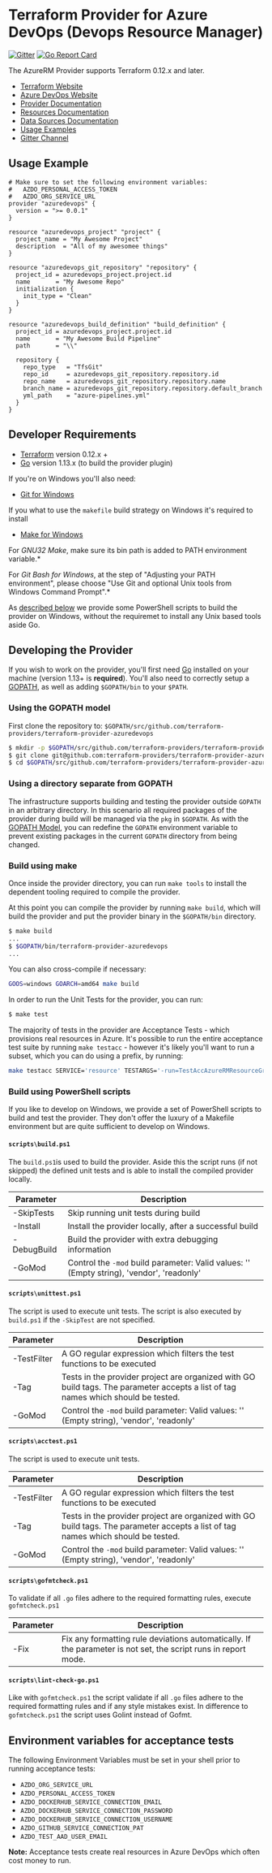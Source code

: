 # Terraform Provider for Azure DevOps (Devops Resource Manager)

[![Gitter](https://badges.gitter.im/terraform-provider-azuredevops/community.svg)](https://gitter.im/terraform-provider-azuredevops/community?utm_source=badge&utm_medium=badge&utm_campaign=pr-badge)
[![Go Report Card](https://goreportcard.com/badge/github.com/microsoft/terraform-provider-azuredevops)](https://goreportcard.com/report/github.com/microsoft/terraform-provider-azuredevops)

The AzureRM Provider supports Terraform 0.12.x and later.

* [Terraform Website](https://www.terraform.io)
* [Azure DevOps Website](https://azure.microsoft.com/en-us/services/devops/)
* [Provider Documentation](./website/docs/index.html.markdown)
* [Resources Documentation](./website/docs/r/)
* [Data Sources Documentation](./website/docs/d/)
* [Usage Examples](./examples/)
* [Gitter Channel](https://gitter.im/terraform-provider-azuredevops/community)

## Usage Example

```hcl
# Make sure to set the following environment variables:
#   AZDO_PERSONAL_ACCESS_TOKEN
#   AZDO_ORG_SERVICE_URL
provider "azuredevops" {
  version = ">= 0.0.1"
}

resource "azuredevops_project" "project" {
  project_name = "My Awesome Project"
  description  = "All of my awesomee things"
}

resource "azuredevops_git_repository" "repository" {
  project_id = azuredevops_project.project.id
  name       = "My Awesome Repo"
  initialization {
    init_type = "Clean"
  }
}

resource "azuredevops_build_definition" "build_definition" {
  project_id = azuredevops_project.project.id
  name       = "My Awesome Build Pipeline"
  path       = "\\"

  repository {
    repo_type   = "TfsGit"
    repo_id     = azuredevops_git_repository.repository.id
    repo_name   = azuredevops_git_repository.repository.name
    branch_name = azuredevops_git_repository.repository.default_branch
    yml_path    = "azure-pipelines.yml"
  }
}
```

## Developer Requirements

* [Terraform](https://www.terraform.io/downloads.html) version 0.12.x +
* [Go](https://golang.org/doc/install) version 1.13.x (to build the provider plugin)

If you're on Windows you'll also need:
* [Git for Windows](https://git-scm.com/download/win)

If you what to use the `makefile` build strategy on Windows it's required to install

* [Make for Windows](http://gnuwin32.sourceforge.net/packages/make.htm)

For *GNU32 Make*, make sure its bin path is added to PATH environment variable.*

For *Git Bash for Windows*, at the step of "Adjusting your PATH environment", please choose "Use Git and optional Unix tools from Windows Command Prompt".*

As [described below](#build-using-powerShell-scripts) we provide some PowerShell scripts to build the provider on Windows, without the requiremet to install any Unix based tools aside Go.

## Developing the Provider

If you wish to work on the provider, you'll first need [Go](http://www.golang.org) installed on your machine (version 1.13+ is **required**). You'll also need to correctly setup a [GOPATH](http://golang.org/doc/code.html#GOPATH), as well as adding `$GOPATH/bin` to your `$PATH`.

### Using the GOPATH model

First clone the repository to: `$GOPATH/src/github.com/terraform-providers/terraform-provider-azuredevops`

```sh
$ mkdir -p $GOPATH/src/github.com/terraform-providers/terraform-provider-azuredevops; cd $GOPATH/src/github.com/terraform-providers/terraform-provider-azuredevops
$ git clone git@github.com:terraform-providers/terraform-provider-azuredevops.git
$ cd $GOPATH/src/github.com/terraform-providers/terraform-provider-azuredevops.git
```

### Using a directory separate from GOPATH

The infrastructure supports building and testing the provider outside `GOPATH` in an arbitrary directory.
In this scenario all required packages of the provider during build will be managed via the `pkg` in `$GOPATH`. As with the [GOPATH Model](#using-the-gopath-model), you can redefine the `GOPATH` environment variable to prevent existing packages in the current `GOPATH` directory from being changed.

### Build using make

Once inside the provider directory, you can run `make tools` to install the dependent tooling required to compile the provider.

At this point you can compile the provider by running `make build`, which will build the provider and put the provider binary in the `$GOPATH/bin` directory.

```sh
$ make build
...
$ $GOPATH/bin/terraform-provider-azuredevops
...
```

You can also cross-compile if necessary:

```sh
GOOS=windows GOARCH=amd64 make build
```

In order to run the Unit Tests for the provider, you can run:

```sh
$ make test
```

The majority of tests in the provider are Acceptance Tests - which provisions real resources in Azure. It's possible to run the entire acceptance test suite by running `make testacc` - however it's likely you'll want to run a subset, which you can do using a prefix, by running:

```sh
make testacc SERVICE='resource' TESTARGS='-run=TestAccAzureRMResourceGroup' TESTTIMEOUT='60m'
```

### Build using PowerShell scripts

If you like to develop on Windows, we provide a set of PowerShell scripts to build and test the provider.
They don't offer the luxury of a Makefile environment but are quite sufficient to develop on Windows.

#### `scripts\build.ps1`

The `build.ps1`is used to build the provider. Aside this the script runs (if not skipped) the defined unit tests and is able to install the compiled provider locally.

| Parameter   | Description                                                                               |
|-------------|-------------------------------------------------------------------------------------------|
| -SkipTests  | Skip running unit tests during build                                                      |
| -Install    | Install the provider locally, after a successful build                                    |
| -DebugBuild | Build the provider with extra debugging information                                       |
| -GoMod      | Control the `-mod` build parameter: Valid values: '' (Empty string), 'vendor', 'readonly' |

#### `scripts\unittest.ps1`

The script is used to execute unit tests. The script is also executed by `build.ps1` if the `-SkipTest` are not specified.

| Parameter   | Description                                                                                                                       |
|-------------|-----------------------------------------------------------------------------------------------------------------------------------|
| -TestFilter | A GO regular expression which filters the test functions to be executed                                                           |
| -Tag        | Tests in the provider project are organized with GO build tags. The parameter accepts a list of tag names which should be tested. |
| -GoMod      | Control the `-mod` build parameter: Valid values: '' (Empty string), 'vendor', 'readonly'                                         |

#### `scripts\acctest.ps1`

The script is used to execute unit tests.

| Parameter   | Description                                                                                                                       |
|-------------|-----------------------------------------------------------------------------------------------------------------------------------|
| -TestFilter | A GO regular expression which filters the test functions to be executed                                                           |
| -Tag        | Tests in the provider project are organized with GO build tags. The parameter accepts a list of tag names which should be tested. |
| -GoMod      | Control the `-mod` build parameter: Valid values: '' (Empty string), 'vendor', 'readonly'                                         |

#### `scripts\gofmtcheck.ps1`

To validate if all `.go` files adhere to the required formatting rules, execute `gofmtcheck.ps1`

| Parameter | Description                                                                                                    |
|-----------|----------------------------------------------------------------------------------------------------------------|
| -Fix      | Fix any formatting rule deviations automatically. If the parameter is not set, the script runs in report mode. |

#### `scripts\lint-check-go.ps1`

Like with `gofmtcheck.ps1` the script validate if all `.go` files adhere to the required formatting rules and if any style mistakes exist. In difference to `gofmtcheck.ps1` the script uses Golint instead of Gofmt.

## Environment variables for acceptance tests

The following Environment Variables must be set in your shell prior to running acceptance tests:

- `AZDO_ORG_SERVICE_URL`
- `AZDO_PERSONAL_ACCESS_TOKEN`
- `AZDO_DOCKERHUB_SERVICE_CONNECTION_EMAIL`
- `AZDO_DOCKERHUB_SERVICE_CONNECTION_PASSWORD`
- `AZDO_DOCKERHUB_SERVICE_CONNECTION_USERNAME`
- `AZDO_GITHUB_SERVICE_CONNECTION_PAT`
- `AZDO_TEST_AAD_USER_EMAIL`

**Note:** Acceptance tests create real resources in Azure DevOps which often cost money to run.
